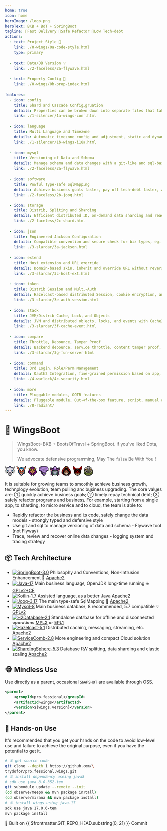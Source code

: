 ```yaml
---
home: true
icon: home
heroImage: /logo.png
heroText: BKB + BoT + SpringBoot
tagline: 🎉Fast Delivery 🧩Safe Refactor 🍵Low Tech-debt
actions:
  - text: Project Style 🔖
    link: ./0-wings/0a-code-style.html
    type: primary

  - text: Data/DB Version 💡
    link: ./2-faceless/2a-flywave.html

  - text: Property Config 🧭
    link: ./0-wings/0h-prop-index.html

features:
  - icon: config
    title: Shard and Cascade Configigruation
    details: Properties can be broken down into separate files that take effect after cascading
    link: ./1-silencer/1a-wings-conf.html

  - icon: language
    title: Multi Language and Timezone
    details: Automatic timezone config and adjustment, static and dynamic i18n config and conversion
    link: ./1-silencer/1b-wings-i18n.html

  - icon: mysql
    title: Versioning of Data and Schema
    details: Manage schema and data changes with a git-like and sql-based tool called flywave
    link: ./2-faceless/2a-flywave.html

  - icon: software
    title: Powful Type-safe SqlMapping
    details: Achieve business goals faster, pay off tech-debt faster, and refactor safely
    link: ./2-faceless/2b-jooq.html

  - icon: storage
    title: Distrib, Spliting and Sharding
    details: Efficient distributed ID, on-demand data sharding and read/write splitting
    link: ./2-faceless/2c-shard.html

  - icon: json
    title: Engineered Jackson Configuration
    details: Compatible convention and secure check for biz types, eg. number, datetime, timezone
    link: ./3-slardar/3a-jackson.html

  - icon: extend
    title: Host extension and URL override
    details: Domain-based skin, inherit and override URL without reverse proxy, just SpringMVC
    link: ./3-slardar/3c-host-ext.html

  - icon: token
    title: Distrib Session and Multi-Auth
    details: Hazelcast-based distributed Session, cookie encryption, and alias name
    link: ./3-slardar/3e-auth-session.html

  - icon: stack
    title: JVM/Distrib Cache, Lock, and Objects
    details: JVM and distributed objects, locks, and events with Cache2k and  Hazelcast
    link: ./3-slardar/3f-cache-event.html

  - icon: compare
    title: Throttle, Debounce, Tamper Proof
    details: Backend debounce, service throttle, content tamper proof, captcha protection
    link: ./3-slardar/3g-fun-server.html

  - icon: command
    title: 3rd Login, Role/Perm Management
    details: Oauth2 Integration, fine-grained permission based on app, feature and domain
    link: ./4-warlock/4c-security.html

  - icon: more
    title: Pluggable modules, OOTB features 
    details: Pluggable module, Out-of-the-box feature, script, manual and code generator
    link: ./8-radiant/
---
```


<!-- markdownlint-disable MD025 -->
# 🥾 WingsBoot

> WingsBoot=BKB + BootsOfTravel + SpringBoot. if you've liked Dota, you know.
>
> We advocate defensive programming, May The `false` Be With You !

![mirana](/mirana_minimap_icon.png)
![meepo](/meepo_minimap_icon.png)
![silencer](/silencer_minimap_icon.png)
![faceless](/faceless_minimap_icon.png)
![slardar](/slardar_minimap_icon.png)
![warlock](/warlock_minimap_icon.png)
![batrider](/batrider_minimap_icon.png)
![tiny](/tiny_minimap_icon.png)

It is suitable for growing teams to smoothly achieve business growth, technology evolution, team pulling and business upgrading.
The core values are: ① quickly achieve business goals; ② timely repay technical debt; ③ safely refactor programs and business.
For example, starting from a single app, to sharding, to micro service and to cloud, the team is able to:

* Rapidly refactor the business and its code, safely change the data models - strongly typed and defensive style
* Use git and sql to manage versioning of data and schema - Flywave tool (not Flyway)
* Trace, review and recover online data changes - logging system and tracing strategy

## 📦 Tech Architecture

<!-- markdownlint-disable MD013 -->
* [![SpringBoot-3.0](https://img.shields.io/badge/springboot-3.0-green?logo=springboot)](https://spring.io/projects/spring-boot) Philosophy and Conventions, Non-Intrusion Enhancement 🌱 [Apache2]
* [![Java-17](https://img.shields.io/badge/java-17-gold)](https://adoptium.net/temurin/releases/?version=11) Main business language, OpenJDK long-time running ☕️ [GPLv2+CE]
* [![Kotlin-1.7](https://img.shields.io/badge/kotlin-1.7-gold)](https://kotlinlang.org/docs/reference/) Assisted language, as a better Java [Apache2]
* [![Jooq-3.17](https://img.shields.io/badge/jooq-3.17-cyan)](https://www.jooq.org/download/)  The main type-safe SqlMapping 🏅 [Apache2]
* [![Mysql-8](https://img.shields.io/badge/mysql-8.0-blue)](https://dev.mysql.com/downloads/mysql/) Main business database, 8 recommended, 5.7 compatible 💡 [GPLv2]
* [![H2Database-2.1](https://img.shields.io/badge/h2db-2.1-blue)](https://h2database.com/html/main.html) Standalone database for offline and disconnected operations [MPL2] or [EPL1]
* [![Hazelcast-5.1](https://img.shields.io/badge/hazelcast-5.1-violet)](https://docs.hazelcast.com/hazelcast/) Distributed caching, messaging, streaming, etc. [Apache2]
* [![ServiceComb-2.8](https://img.shields.io/badge/servicecomb-2.8-violet)](https://servicecomb.apache.org) More engineering and compact Cloud solution [Apache2]
* [![ShardingSphere-5.3](https://img.shields.io/badge/shardingsphere-5.3-violet)](https://shardingsphere.apache.org) Database RW splitting, data sharding and elastic scaling [Apache2]

[Apache2]: https://www.apache.org/licenses/LICENSE-2.0
[GPLv2+CE]: https://openjdk.org/legal/gplv2+ce.html
[GPLv2]: http://www.gnu.org/licenses/old-licenses/gpl-2.0.html
[MPL2]: https://www.mozilla.org/MPL/2.0
[EPL1]: https://opensource.org/licenses/eclipse-1.0.php

## 🐵 Mindless Use

Use directly as a parent, occasional `SNAPSHOT` are available through OSS.

```xml
<parent>
    <groupId>pro.fessional</groupId>
    <artifactId>wings</artifactId>
    <version>${wings.version}</version>
</parent>
```

## 🦁 Hands-on Use

It's recommended that you get your hands on the code to avoid low-level use and failure to achieve the original purpose, even if you have the potential to get it.

```bash
# ① get source code
git clone --depth 1 https://github.com/\
trydofor/pro.fessional.wings.git
# ② install dependency useing java8
# sdk use java 8.0.352-tem
git submodule update --remote --init
(cd observe/meepo && mvn package install)
(cd observe/mirana && mvn package install)
# ③ install wings using java-17
sdk use java 17.0.6-tem
mvn package install
```

🚀 Built on <a :href="'https://github.com/fessionalpro/wings-doc/commits/' + $frontmatter.GIT_REPO_HEAD.substring(11)" target="_blank"> {{ $frontmatter.GIT_REPO_HEAD.substring(0, 21) }} </a> Commit
